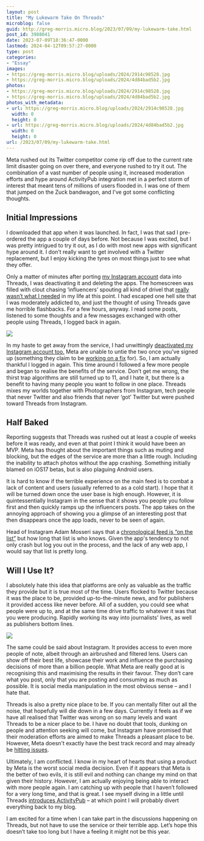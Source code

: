 ```yaml
---
layout: post
title: "My Lukewarm Take On Threads"
microblog: false
guid: http://greg-morris.micro.blog/2023/07/09/my-lukewarm-take.html
post_id: 3988041
date: 2023-07-09T18:36:47-0000
lastmod: 2024-04-12T09:57:27-0000
type: post
categories:
- "Essay"
images:
- https://greg-morris.micro.blog/uploads/2024/2914c98528.jpg
- https://greg-morris.micro.blog/uploads/2024/4d84bad5b2.jpg
photos:
- https://greg-morris.micro.blog/uploads/2024/2914c98528.jpg
- https://greg-morris.micro.blog/uploads/2024/4d84bad5b2.jpg
photos_with_metadata:
- url: https://greg-morris.micro.blog/uploads/2024/2914c98528.jpg
  width: 0
  height: 0
- url: https://greg-morris.micro.blog/uploads/2024/4d84bad5b2.jpg
  width: 0
  height: 0
url: /2023/07/09/my-lukewarm-take.html
---
```

Meta rushed out its Twitter competitor come rip off due to the current rate limit disaster going on over there, and everyone rushed to try it out. The combination of a vast number of people using it, increased moderation efforts and hype around ActivityPub integration met in a perfect storm of interest that meant tens of millions of users flooded in. I was one of them that jumped on the Zuck bandwagon, and I’ve got some conflicting thoughts.

## Initial Impressions
I downloaded that app when it was launched. In fact, I was that sad I pre-ordered the app a couple of days before. Not because I was excited, but I was pretty intrigued to try it out, as I do with most new apps with significant hype around it. I don’t really want to get involved with a Twitter replacement, but I enjoy kicking the tyres on most things just to see what they offer.

Only a matter of minutes after porting [my Instagram account](https://www.instagram.com/_greg_morris/) data into Threads, I was deactivating it and deleting the apps. The homescreen was filled with clout chasing ‘influencers’ spouting all kind of drivel that [really wasn’t what I needed](/2023/07/06/sign-into-threads.html) in my life at this point. I had escaped one hell site that I was moderately addicted to, and just the thought of using Threads gave me horrible flashbacks. For a few hours, anyway. I read some posts, listened to some thoughts and a few messages exchanged with other people using Threads, I logged back in again. 

![](https://greg-morris.micro.blog/uploads/2024/2914c98528.jpg)

In my haste to get away from the service, I had unwittingly [deactivated my Instagram account too.](/2023/07/06/fyi-you-cant.html) Meta are unable to untie the two once you’ve signed up (something they claim to be [working on a fix](https://9to5mac.com/2023/07/07/delete-your-threads-account/) for). So, I am actually thankful I logged in again. This time around I followed a few more people and began to realise the benefits of the service. Don’t get me wrong, the thirst trap algorithms are still turned up to 11, and I hate it, but there is a benefit to having many people you want to follow in one place. Threads mixes my worlds together with Photographers from Instagram, tech people that never Twitter and also friends that never ‘got’ Twitter but were pushed toward Threads from Instagram.

## Half Baked
Reporting suggests that Threads was rushed out at least a couple of weeks before it was ready, and even at that point I think it would have been an MVP. Meta has thought about the important things such as muting and blocking, but the edges of the service are more than a little rough. Including the inability to attach photos without the app crashing. Something initially blamed on iOS17 betas, but is also plaguing Android users.

It is hard to know if the terrible experience on the main feed is to combat a lack of content and users (usually referred to as a cold start). I hope that it will be turned down once the user base is high enough. However, it is quintessentially Instagram in the sense that it shows you people you follow first and then quickly ramps up the influencers posts. The app takes on the annoying approach of showing you a glimpse of an interesting post that then disappears once the app loads, never to be seen of again.

Head of Instagram Adam Mosseri says that a [chronological feed is “on the list”](https://9to5mac.com/2023/07/06/threads-feed-of-people-you-follow/) but how long that list is who knows. Given the app's tendency to not only crash but log you out in the process, and the lack of any web app, I would say that list is pretty long. 

## Will I Use It?
I absolutely hate this idea that platforms are only as valuable as the traffic they provide but it is true most of the time. Users flocked to Twitter because it was the place to be, provided up-to-the-minute news, and for publishers it provided access like never before. All of a sudden, you could see what people were up to, and at the same time drive traffic to whatever it was that you were producing. Rapidly working its way into journalists' lives, as well as publishers bottom lines.

![](https://greg-morris.micro.blog/uploads/2024/4d84bad5b2.jpg)

The same could be said about Instagram. It provides access to even more people of note, albeit through an airbrushed and filtered lens. Users can show off their best life, showcase their work and influence the purchasing decisions of more than a billion people. What Meta are really good at is recognising this and maximising the results in their favour. They don’t care what you post, only that you are posting and consuming as much as possible. It is social media manipulation in the most obvious sense – and I hate that. 

Threads is also a pretty nice place to be. If you can mentally filter out all the noise, that hopefully will die down in a few days. Currently it feels as if we have all realised that Twitter was wrong on so many levels and want Threads to be a nicer place to be. I have no doubt that tools, dunking on people and attention seeking will come, but Instagram have promised that their moderation efforts are aimed to make Threads a pleasant place to be. However, Meta doesn't exactly have the best track record and may already be [hitting issues](https://www.them.us/story/threads-moderation-nudity-lgbtq-users).

Ultimately, I am conflicted. I know in my heart of hearts that using a product by Meta is the worst social media decision. Even if it appears that Meta is the better of two evils, it is still evil and nothing can change my mind on that given their history. However, I am actually enjoying being able to interact with more people again. I am catching up with people that I haven’t followed for a very long time, and that is great. I see myself diving in a little until Threads [introduces ActivityPub](https://techcrunch.com/2023/07/05/adam-mosseri-says-metas-threads-app-wont-have-activitypub-support-at-launch/) – at which point I will probably divert everything back to my blog.

I am excited for a time when I can take part in the discussions happening on Threads, but not have to use the service or their terrible app. Let’s hope this doesn’t take too long but I have a feeling it might not be this year. 
